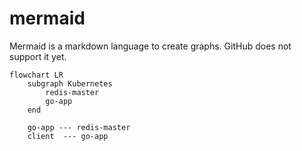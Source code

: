 # mermaid

Mermaid is a markdown language to create graphs. GitHub does not support it yet.

```mermaid
flowchart LR
    subgraph Kubernetes
        redis-master
        go-app
    end

    go-app --- redis-master
    client  --- go-app
```